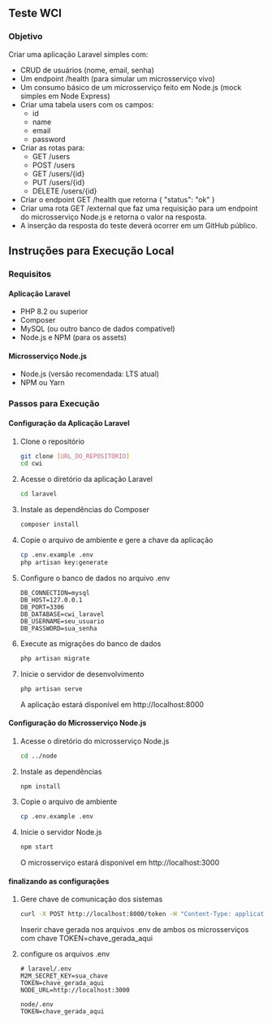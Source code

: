 ## Teste WCI

### Objetivo
Criar uma aplicação Laravel simples com:
- CRUD de usuários (nome, email, senha)
- Um endpoint /health (para simular um microsserviço vivo)
- Um consumo básico de um microsserviço feito em Node.js (mock simples em Node Express)
- Criar uma tabela users com os campos:
  - id
  - name
  - email
  - password
- Criar as rotas para:
  - GET /users
  - POST /users
  - GET /users/{id}
  - PUT /users/{id}
  - DELETE /users/{id}
- Criar o endpoint GET /health que retorna { "status": "ok" }
- Criar uma rota GET /external que faz uma requisição para um endpoint do microsserviço Node.js e retorna o valor na resposta.
- A inserção da resposta do teste deverá ocorrer em um GitHub público.

## Instruções para Execução Local

### Requisitos

#### Aplicação Laravel
- PHP 8.2 ou superior
- Composer
- MySQL (ou outro banco de dados compatível)
- Node.js e NPM (para os assets)

#### Microsserviço Node.js
- Node.js (versão recomendada: LTS atual)
- NPM ou Yarn

### Passos para Execução

#### Configuração da Aplicação Laravel

1. Clone o repositório
   ```bash
   git clone [URL_DO_REPOSITÓRIO]
   cd cwi
   ```

2. Acesse o diretório da aplicação Laravel
   ```bash
   cd laravel
   ```

3. Instale as dependências do Composer
   ```bash
   composer install
   ```

4. Copie o arquivo de ambiente e gere a chave da aplicação
   ```bash
   cp .env.example .env
   php artisan key:generate
   ```

5. Configure o banco de dados no arquivo .env
   ```
   DB_CONNECTION=mysql
   DB_HOST=127.0.0.1
   DB_PORT=3306
   DB_DATABASE=cwi_laravel
   DB_USERNAME=seu_usuario
   DB_PASSWORD=sua_senha
   ```

6. Execute as migrações do banco de dados
   ```bash
   php artisan migrate
   ```

7. Inicie o servidor de desenvolvimento
   ```bash
   php artisan serve
   ```
   A aplicação estará disponível em http://localhost:8000
   

#### Configuração do Microsserviço Node.js

1. Acesse o diretório do microsserviço Node.js
   ```bash
   cd ../node
   ```

2. Instale as dependências
   ```bash
   npm install
   ```

3. Copie o arquivo de ambiente
   ```bash
   cp .env.example .env
   ```

4. Inicie o servidor Node.js
   ```bash
   npm start
   ```
   O microsserviço estará disponível em http://localhost:3000

#### finalizando as configurações

1. Gere chave de comunicação dos sistemas
   ```bash
   curl -X POST http://localhost:8000/token -H "Content-Type: application/json" -d '{"system_name":"node","secret_key":"sua_chave"}'
   ```
   Inserir chave gerada nos arquivos .env de ambos os microsserviços com chave TOKEN=chave_gerada_aqui

2. configure os arquivos .env
   ```
   # laravel/.env
   M2M_SECRET_KEY=sua_chave
   TOKEN=chave_gerada_aqui
   NODE_URL=http://localhost:3000
  
   node/.env
   TOKEN=chave_gerada_aqui
   ```